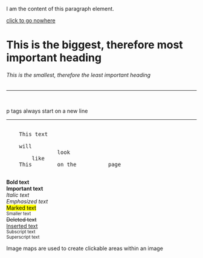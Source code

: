 <!-- all html docs must start with <!DOCTYPE html> -->
<!DOCTYPE html> 

<!-- the html tag defines the whole of an html doc, everything must be nested within it -->
<html>
    <!-- the head tag is a container for metadata -->
    <head>
        <title>This tag adds a title to a page</title>
    </head>
<!-- the body tag defines the visible part of an html doc,
  basically if something is nested within the body it will appear to the user -->
<body>
    
<!-- elements define things in html, most start & end with a tag -->

<p> <!-- this tag is the start of an element that defines a paragraph -->
<!-- everything within the start & end tags is called that element's content -->
I am the content of this paragraph element.
</p> <!-- this is the end of the paragraph element  -->

<!-- elements can have attributes, which are specified within the start tag of an element -->

<!-- this 'a' tag it defines a hyperlink, & has an attribute, href, which specifies the URL of the hyperlink  -->
<a href="/">click to go nowhere</a>

<!-- Notable attributes

    title="The value of this attribute is displayed as tooltip when moused over"

    src="This attribute specifies the path to a 'source' file, it can be used with absolute urls, or relative urls"
    note on relative urls, if they start with a slash the url will be relative to the domain, 
    without a slash it will be relative to the current page.

    lang="This attribute defines the language of a html doc, it is use in the html tag"

    target=""
    The target attribute specifies where to open a linked document, the default is _self, which opens the linked doc in the same tab
    _blank opens the doc in a new tab

    _parent opens in the parent frame

    _top opens in the full body of the window

    href can be used to make page bookmarks.
    <h2 id="C4">Chapter 4</h2>
    <a href="#C4">Jump to Chapter 4</a>
    
-->

<!-- Using headers is important for search engines, look more into this. -->

<h1>This is the biggest, therefore most important heading</h1>
<h6>This is the smallest, therefore the least important heading</h6>
<hr>
<br>
<p>p tags always start on a new line</p>
<hr>

<!-- use the pre tag for defining preformatted text -->
<pre>

    This text

    will
                look
        like
    This        on the          page

</pre>

<!-- different formatting tags -->
<b> Bold text</b>
<br>
<strong>Important text</strong>
<br>
<i>Italic text </i>
<br>
<em>Emphasized text </em>
<br>
<mark>Marked text </mark>
<br>
<small>Smaller text </small>
<br>
<del>Deleted text </del>
<br>
<ins>Inserted text </ins>
<br>
<sub>Subscript text </sub>
<br>
<sup>Superscript text </sup>
<br>

<p>Image maps are used to create clickable areas within an image</p>
        <!-- 

        <img src="workplace.jpg" alt="Workplace" usemap="#workmap">

        <map name="workmap">
            <area shape="circle" coords="337,300,44" href="coffee.htm" onclick="myFunction()">
        </map>

        --> 
        
        <p>A picture element contains one or more source elements, the picture element is used to display different images for different devices or screen sizes.</p>

        <!--
        
            this picture element offers different formats for the browser 
            <picture>
                <source srcset="img_avatar.png">
                <source srcset="img_girl.jpg">
                <img src="img_beatles.gif" alt="Beatles" style="width:auto;">
            </picture>

            this element offers different images depeneding on size
            
            <picture>
                <source media="(min-width: 650px)" srcset="img_food.jpg">
                <source media="(min-width: 465px)" srcset="img_car.jpg">
                <img src="img_girl.jpg">
            </picture>

        -->

</body>

</html>